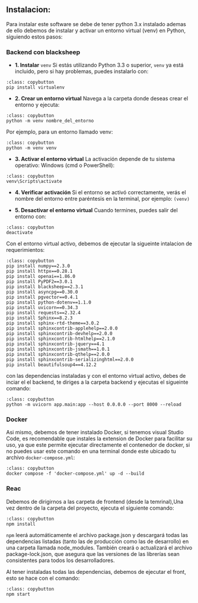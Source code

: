 ## Instalacion:

Para instalar este software se debe de tener python 3.x instalado ademas de ello debemos de instalar y activar un entorno virtual (venv) en Python, siguiendo estos pasos:

### Backend con blacksheep
- **1. Instalar**  `venv`
Si estás utilizando Python 3.3 o superior, `venv` ya está incluido, pero si hay problemas, puedes instalarlo con:


```{code-block}
:class: copybutton
pip install virtualenv
```

- **2. Crear un entorno virtual**
Navega a la carpeta donde deseas crear el entorno y ejecuta:

```{code-block}
:class: copybutton
python -m venv nombre_del_entorno
```
Por ejemplo, para un entorno llamado venv:
```{code-block}
:class: copybutton
python -m venv venv
```

- **3. Activar el entorno virtual**
La activación depende de tu sistema operativo:
Windows (cmd o PowerShell):
```{code-block}
:class: copybutton
venv\Scripts\activate
```

- **4. Verificar activación**
Si el entorno se activó correctamente, verás el nombre del entorno entre paréntesis en la terminal, por ejemplo: `(venv)` 

- **5. Desactivar el entorno virtual**
Cuando termines, puedes salir del entorno con:

```{code-block}
:class: copybutton
deactivate
```

Con el entorno virtual activo, debemos de ejecutar la sigueinte intalacion de requerimientos:

```{code-block}
:class: copybutton
pip install numpy==2.3.0
pip install httpx==0.28.1
pip install openai==1.86.0
pip install PyPDF2==3.0.1
pip install blacksheep==2.3.1
pip install asyncpg==0.30.0
pip install pgvector==0.4.1
pip install python-dotenv==1.1.0
pip install uvicorn==0.34.3
pip install requests==2.32.4
pip install Sphinx==8.2.3
pip install sphinx-rtd-theme==3.0.2
pip install sphinxcontrib-applehelp==2.0.0
pip install sphinxcontrib-devhelp==2.0.0
pip install sphinxcontrib-htmlhelp==2.1.0
pip install sphinxcontrib-jquery==4.1
pip install sphinxcontrib-jsmath==1.0.1
pip install sphinxcontrib-qthelp==2.0.0
pip install sphinxcontrib-serializinghtml==2.0.0
pip install beautifulsoup4==4.12.2

```
con las dependencias instaladas y con el entorno virtual activo, debes de inciar el el backend, te diriges a la carpeta backend y ejecutas el sigueinte comando: 

```{code-block}
:class: copybutton
python -m uvicorn app.main:app --host 0.0.0.0 --port 8000 --reload
```

### Docker
Asi mismo, debemos de tener instalado Docker, si tenemos visual Studio Code, es recomendable que instales la extension de Docker para facilitar su uso, ya que este permite ejecutar directamente el contenedor de docker, si no puedes usar este comando en una terminal donde este ubicado tu archivo `docker-compose.yml`: 



```{code-block}
:class: copybutton
docker compose -f 'docker-compose.yml' up -d --build 

```

### Reac

Debemos de dirigirnos a las carpeta de frontend (desde la temrinal),Una vez dentro de la carpeta del proyecto, ejecuta el siguiente comando:

```{code-block}
:class: copybutton
npm install
```

`npm` leerá automáticamente el archivo package.json y descargará todas las dependencias listadas (tanto las de producción como las de desarrollo) en una carpeta llamada node_modules. También creará o actualizará el archivo package-lock.json, que asegura que las versiones de las librerías sean consistentes para todos los desarrolladores.

Al tener instaladas todas las dependencias, debemos de ejecutar el front, esto se hace con el comando:
```{code-block}
:class: copybutton
npm start
```
